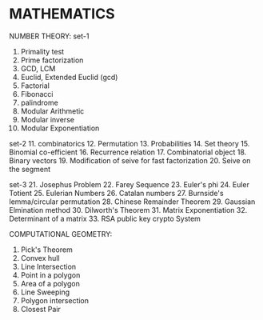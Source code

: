 MATHEMATICS 
============ 
NUMBER THEORY:
set-1
 1.	Primality test
 2.	Prime factorization
 3.	GCD, LCM
 4. Euclid, Extended Euclid (gcd)
 5.	Factorial
 6.	Fibonacci
 7. palindrome
 8. Modular Arithmetic
 9.	Modular inverse
 10. Modular Exponentiation

set-2
 11. combinatorics
 12. Permutation
 13. Probabilities
 14. Set theory
 15. Binomial co-efficient
 16. Recurrence relation
 17. Combinatorial object
 18. Binary vectors
 19. Modification of seive for fast factorization
 20. Seive on the segment	

set-3
 21. Josephus Problem
 22. Farey Sequence
 23. Euler's phi
 24. Euler Totient
 25. Eulerian Numbers
 26. Catalan numbers
 27. Burnside's lemma/circular permutation
 28. Chinese Remainder Theorem
 29. Gaussian Elmination method
 30. Dilworth's Theorem
 31. Matrix Exponentiation
 32. Determinant of a matrix
 33. RSA public key crypto System

COMPUTATIONAL GEOMETRY:
 1.	Pick's Theorem
 2.	Convex hull
 3.	Line Intersection
 4.	Point in a polygon
 5.	Area of a polygon
 6.	Line Sweeping
 7.	Polygon intersection
 8.	Closest Pair
